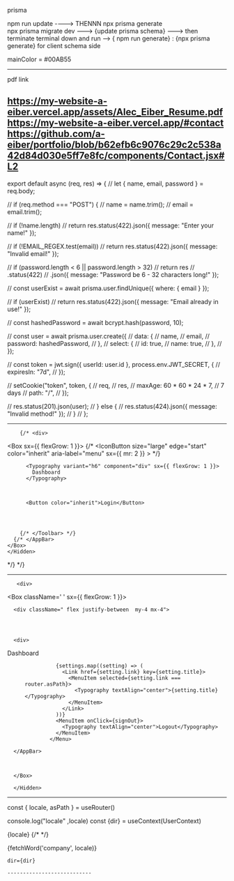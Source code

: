 prisma

npm run update ----> THENNN  npx prisma generate  
npx prisma migrate dev  ---> {update prisma schema} ---> then terminate terminal down and run
--> { npm run generate} : {npx prisma generate}  for client schema side

mainColor = #00AB55

---------


pdf link

https://my-website-a-eiber.vercel.app/assets/Alec_Eiber_Resume.pdf
https://my-website-a-eiber.vercel.app/#contact
https://github.com/a-eiber/portfolio/blob/b62efb6c9076c29c2c538a42d84d030e5ff7e8fc/components/Contact.jsx#L2
------------



export default async (req, res) => {
//   let { name, email, password } = req.body;

//   if (req.method === "POST") {
//     name = name.trim();
//     email = email.trim();

//     if (!name.length)
//       return res.status(422).json({ message: "Enter your name!" });

//     if (!EMAIL_REGEX.test(email))
//       return res.status(422).json({ message: "Invalid email!" });

//     if (password.length < 6 || password.length > 32)
//       return res
//         .status(422)
//         .json({ message: "Password be 6 - 32 characters long!" });





//     const userExist = await prisma.user.findUnique({ where: { email } });

//     if (userExist)
//       return res.status(422).json({ message: "Email already in use!" });

//     const hashedPassword = await bcrypt.hash(password, 10);

//     const user = await prisma.user.create({
//       data: {
//         name,
//         email,
//         password: hashedPassword,
//       },
//       select: {
//         id: true,
//         name: true,
//       },
//     });

//     const token = jwt.sign({ userId: user.id }, process.env.JWT_SECRET, {
//       expiresIn: "7d",
//     });

//     setCookie("token", token, {
//       req,
//       res,
//       maxAge: 60 * 60 * 24 * 7, // 7 days
//       path: "/",
//     });

//     res.status(201).json(user);
//   } else {
//     res.status(424).json({ message: "Invalid method!" });
//   }
// };


-------------

        {/* <div>
<Hidden mdDown>


<Box  sx={{ flexGrow: 1 }}>
      <AppBar position="static">
        {/* <Toolbar>
          <IconButton
            size="large"
            edge="start"
            color="inherit"
            aria-label="menu"
            sx={{ mr: 2 }}
          >
            <MenuIcon />
          </IconButton> */}


          <Typography variant="h6" component="div" sx={{ flexGrow: 1 }}>
            Dashboard
          </Typography>



          <Button color="inherit">Login</Button>




        {/* </Toolbar> */}
      {/* </AppBar>
    </Box>
    </Hidden>

</div> */} */}


-----------

       <div>
<Hidden mdDown>


<Box className=' '  sx={{ flexGrow: 1 }}>
      <AppBar position="static">
      
      <div className=" flex justify-between  my-4 mx-4">

     


      <div>
Dashboard
      </div>

<div>
  

<Tooltip title="Open settings">
              <IconButton onClick={handleOpenUserMenu} sx={{ p: 0 }}>
                <Avatar alt="Remy Sharp" src="/static/images/avatar/2.jpg" />
              </IconButton>
            </Tooltip>
            <Menu
              sx={{ mt: '45px' }}
              id="menu-appbar"
              anchorEl={anchorElUser}
              anchorOrigin={{
                vertical: 'top',
                horizontal: 'right',
              }}
              keepMounted
              transformOrigin={{
                vertical: 'top',
                horizontal: 'right',
              }}
              open={Boolean(anchorElUser)}
              onClose={handleCloseUserMenu}
            >



              {settings.map((setting) => (
                <Link href={setting.link} key={setting.title}>
                  <MenuItem selected={setting.link === router.asPath}>
                    <Typography textAlign="center">{setting.title}</Typography>
                  </MenuItem>
                </Link>
              ))}
              <MenuItem onClick={signOut}>
                <Typography textAlign="center">Logout</Typography>
              </MenuItem>
            </Menu>



</div>


</div>


      </AppBar>



      </Box>

      </Hidden>
</div>

--------------

  const { locale, asPath } = useRouter()

  console.log("locale" ,locale)
  const {dir} = useContext(UserContext)




{locale}
{/* <LangSwitcher/> */}


<div className={`${locale ==='ar' && 'arabicfont'}`}> 

{fetchWord('company', locale)}

</div>


    dir={dir}

    ---------------------------